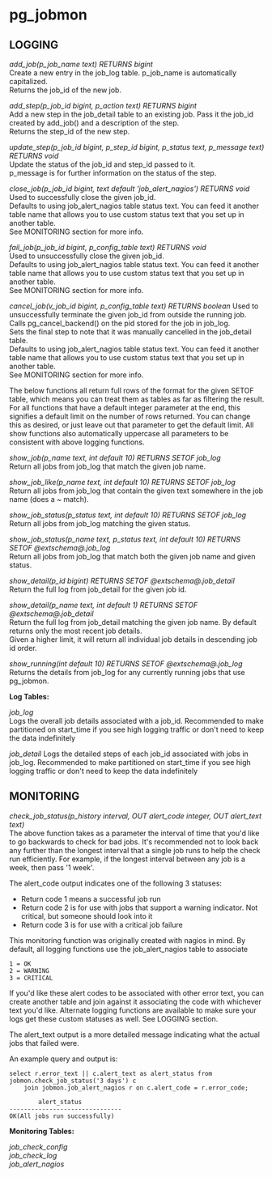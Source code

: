 pg_jobmon
=========

LOGGING
-------

*add_job(p_job_name text) RETURNS bigint*  
    Create a new entry in the job_log table. p_job_name is automatically capitalized.   
    Returns the job_id of the new job.  

*add_step(p_job_id bigint, p_action text) RETURNS bigint*  
    Add a new step in the job_detail table to an existing job. Pass it the job_id  
    created by add_job() and a description of the step.  
    Returns the step_id of the new step.

*update_step(p_job_id bigint, p_step_id bigint, p_status text, p_message text) RETURNS void*  
    Update the status of the job_id and step_id passed to it.  
    p_message is for further information on the status of the step.  
    
*close_job(p_job_id bigint, text default 'job_alert_nagios') RETURNS void*  
    Used to successfully close the given job_id.  
    Defaults to using job_alert_nagios table status text. You can feed it another table name
    that allows you to use custom status text that you set up in another table.  
    See MONITORING section for more info.  
    
*fail_job(p_job_id bigint, p_config_table text) RETURNS void*  
    Used to unsuccessfully close the given job_id.  
    Defaults to using job_alert_nagios table status text. You can feed it another table name
    that allows you to use custom status text that you set up in another table.  
    See MONITORING section for more info.  
    
*cancel_job(v_job_id bigint, p_config_table text) RETURNS boolean*
    Used to unsuccessfully terminate the given job_id from outside the running job.  
    Calls pg_cancel_backend() on the pid stored for the job in job_log.  
    Sets the final step to note that it was manually cancelled in the job_detail table.  
    Defaults to using job_alert_nagios table status text. You can feed it another table name
    that allows you to use custom status text that you set up in another table.  
    See MONITORING section for more info.

The below functions all return full rows of the format for the given SETOF table, which means you can treat them as tables as far as filtering the result. For all functions that have a default integer parameter at the end, this signifies a default limit on the number of rows returned. You can change this as desired, or just leave out that parameter to get the default limit.
All show functions also automatically uppercase all parameters to be consistent with above logging functions.

*show_job(p_name text, int default 10) RETURNS SETOF job_log*  
    Return all jobs from job_log that match the given job name. 

*show_job_like(p_name text, int default 10) RETURNS SETOF job_log*  
    Return all jobs from job_log that contain the given text somewhere in the job name (does a ~ match).

*show_job_status(p_status text, int default 10) RETURNS SETOF job_log*  
    Return all jobs from job_log matching the given status.

*show_job_status(p_name text, p_status text, int default 10) RETURNS SETOF @extschema@.job_log*  
    Return all jobs from job_log that match both the given job name and given status.

*show_detail(p_id bigint) RETURNS SETOF @extschema@.job_detail*  
    Return the full log from job_detail for the given job id.

*show_detail(p_name text, int default 1) RETURNS SETOF @extschema@.job_detail*  
    Return the full log from job_detail matching the given job name. By default returns only the most recent job details.  
    Given a higher limit, it will return all individual job details in descending job id order.

*show_running(int default 10) RETURNS SETOF @extschema@.job_log*  
    Returns the details from job_log for any currently running jobs that use pg_jobmon.
    

**Log Tables:**  

*job_log*  
    Logs the overall job details associated with a job_id. Recommended to make partitioned on start_time if you see high logging traffic or don't 
    need to keep the data indefinitely  
   
*job_detail*
    Logs the detailed steps of each job_id associated with jobs in job_log. Recommended to make partitioned on start_time if you see high logging traffic 
    or don't need to keep the data indefinitely 
    

MONITORING
----------

*check_job_status(p_history interval, OUT alert_code integer, OUT alert_text text)*  
The above function takes as a parameter the interval of time that you'd like to go backwards to check for bad jobs. It's recommended not to look back any further than the longest interval that a single job runs to help the check run efficiently. For example, if the longest interval between any job is a week, then pass '1 week'.

The alert_code output indicates one of the following 3 statuses:  
* Return code 1 means a successful job run  
* Return code 2 is for use with jobs that support a warning indicator. 
    Not critical, but someone should look into it
* Return code 3 is for use with a critical job failure 

This monitoring function was originally created with nagios in mind. By default, all logging functions use the job_alert_nagios table to associate  
 
    1 = OK
    2 = WARNING
    3 = CRITICAL

If you'd like these alert codes to be associated with other error text, you can create another table and join against it associating the code with whichever text you'd like. Alternate logging functions are available to make sure your logs get these custom statuses as well.
See LOGGING section.

The alert_text output is a more detailed message indicating what the actual jobs that failed were.

An example query and output is:

    select r.error_text || c.alert_text as alert_status from jobmon.check_job_status('3 days') c 
        join jobmon.job_alert_nagios r on c.alert_code = r.error_code;

            alert_status          
    -------------------------------
    OK(All jobs run successfully)


**Monitoring Tables:**

*job_check_config*  
*job_check_log*  
*job_alert_nagios*
